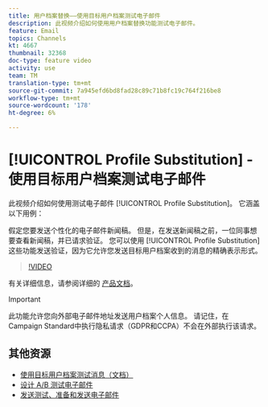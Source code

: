 ```yaml
---
title: 用户档案替换——使用目标用户档案测试电子邮件
description: 此视频介绍如何使用用户档案替换功能测试电子邮件。
feature: Email
topics: Channels
kt: 4667
thumbnail: 32368
doc-type: feature video
activity: use
team: TM
translation-type: tm+mt
source-git-commit: 7a945efd6bd8fad28c89c71b8fc19c764f216be8
workflow-type: tm+mt
source-wordcount: '178'
ht-degree: 6%

---
```



# [!UICONTROL Profile Substitution] - 使用目标用户档案测试电子邮件

此视频介绍如何使用测试电子邮件 [!UICONTROL Profile Substitution]。 它涵盖以下用例：

假定您要发送个性化的电子邮件新闻稿。 但是，在发送新闻稿之前，一位同事想要查看新闻稿，并已请求验证。 您可以使用 [!UICONTROL Profile Substitution] 这些功能发送验证，因为它允许您发送目标用户档案收到的消息的精确表示形式。

>[!VIDEO](https://video.tv.adobe.com/v/32368?quality=12)

有关详细信息，请参阅详细的 [产品文档](https://docs.adobe.com/content/help/en/campaign-standard/using/testing-and-sending/preparing-and-testing-messages/testing-messages-using-target.html)。

>[!IMPORTANT]
>
>此功能允许您向外部电子邮件地址发送用户档案个人信息。 请记住，在Campaign Standard中执行隐私请求（GDPR和CCPA）不会在外部执行该请求。

## 其他资源

* [使用目标用户档案测试消息（文档）](https://docs.adobe.com/content/help/en/campaign-standard/using/testing-and-sending/preparing-and-testing-messages/testing-messages-using-target.html)
* [设计 A/B 测试电子邮件](/help/communication-channels/email/a-b-testing.md)
* [发送测试、准备和发送电子邮件](/help/communication-channels/email/sending-test-preparing-sending-email.md)

